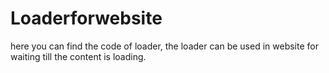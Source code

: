 # Loaderforwebsite
here you can find the code of loader, the loader can be used in website for waiting till the content is loading.
